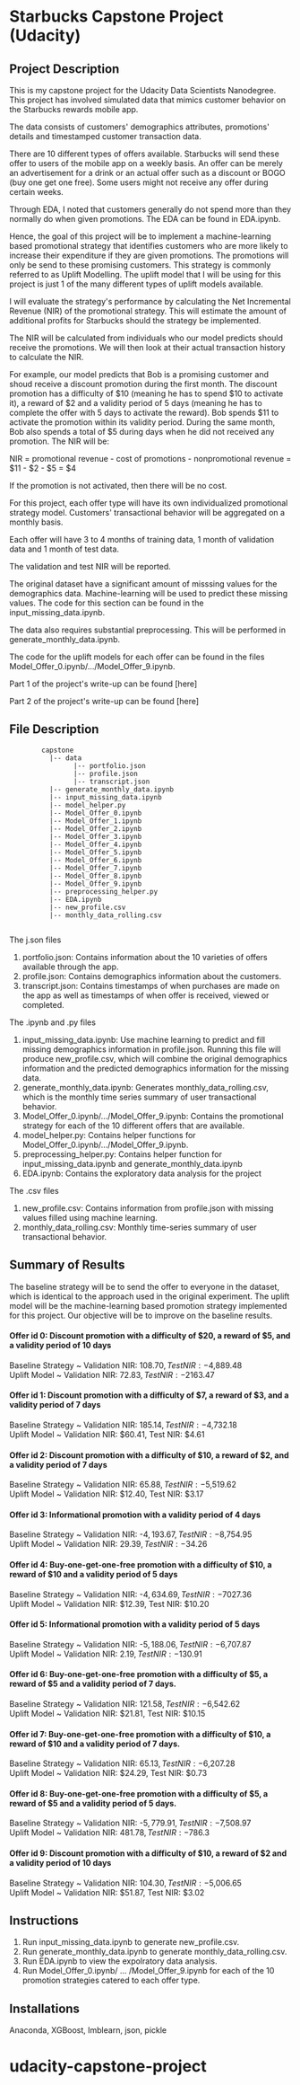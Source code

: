# Starbucks Capstone Project (Udacity)

## Project Description
This is my capstone project for the Udacity Data Scientists Nanodegree. This project has involved simulated data that mimics customer behavior on the Starbucks rewards mobile app.

The data consists of customers' demographics attributes, promotions' details and timestamped customer transaction data.

There are 10 different types of offers available. Starbucks will send these offer to users of the mobile app on a weekly basis. An offer can be merely an advertisement for a drink or an actual offer such as a discount or BOGO (buy one get one free). Some users might not receive any offer during certain weeks.

Through EDA, I noted that customers generally do not spend more than they normally do when given promotions. The EDA can be found in EDA.ipynb.

Hence, the goal of this project will be to implement a machine-learning based promotional strategy that identifies customers who are more likely to increase their expenditure if they are given promotions. The promotions will only be send to these promising customers. This strategy is commonly referred to as Uplift Modelling. The uplift model that I will be using for this project is just 1 of the many different types of uplift models available.

I will evaluate the strategy's performance by calculating the Net Incremental Revenue (NIR) of the promotional strategy. This will estimate the amount of additional profits for Starbucks should the strategy be implemented.

The NIR will be calculated from individuals who our model predicts should receive the promotions. We will then look at their actual transaction history to calculate the NIR. 

For example, our model predicts that Bob is a promising customer and shoud receive a discount promotion during the first month. The discount promotion has a difficulty of $10 (meaning he has to spend $10 to activate it), a reward of $2 and a validity period of 5 days (meaning he has to complete the offer with 5 days to activate the reward). Bob spends $11 to activate the promotion within its validity period. During the same month, Bob also spends a total of $5 during days when he did not received any promotion. The NIR will be:

NIR = promotional revenue - cost of promotions - nonpromotional revenue = $11 - $2 - $5 = $4

If the promotion is not activated, then there will be no cost.

For this project, each offer type will have its own individualized promotional strategy model. Customers' transactional behavior will be aggregated on a monthly basis.

Each offer will have 3 to 4 months of training data, 1 month of validation data and 1 month of test data.

The validation and test NIR will be reported.

The original dataset have a significant amount of misssing values for the demographics data. Machine-learning will be used to predict these missing values. The code for this section can be found in the input_missing_data.ipynb.

The data also requires substantial preprocessing. This will be performed in generate_monthly_data.ipynb.

The code for the uplift models for each offer can be found in the files Model_Offer_0.ipynb/.../Model_Offer_9.ipynb.

Part 1 of the project's write-up can be found [here]

Part 2 of the project's write-up can be found [here]

## File Description
~~~~~~~
        capstone
          |-- data
                |-- portfolio.json
                |-- profile.json
                |-- transcript.json
          |-- generate_monthly_data.ipynb
          |-- input_missing_data.ipynb
          |-- model_helper.py
          |-- Model_Offer_0.ipynb
          |-- Model_Offer_1.ipynb
          |-- Model_Offer_2.ipynb
          |-- Model_Offer_3.ipynb
          |-- Model_Offer_4.ipynb
          |-- Model_Offer_5.ipynb
          |-- Model_Offer_6.ipynb
          |-- Model_Offer_7.ipynb
          |-- Model_Offer_8.ipynb
          |-- Model_Offer_9.ipynb
          |-- preprocessing_helper.py
          |-- EDA.ipynb
          |-- new_profile.csv
          |-- monthly_data_rolling.csv
          
~~~~~~~
The j.son files
1. portfolio.json: Contains information about the 10 varieties of offers available through the app.
2. profile.json: Contains demographics information about the customers.
3. transcript.json: Contains timestamps of when purchases are made on the app as well as timestamps of when offer is received, viewed or completed.

The .ipynb and .py files
1. input_missing_data.ipynb: Use machine learning to predict and fill missing demographics information in profile.json. Running this file will produce new_profile.csv, which will combine the original demographics information and the predicted demographics information for the missing data.
2. generate_monthly_data.ipynb: Generates monthly_data_rolling.csv, which is the monthly time series summary of user transactional behavior.
3. Model_Offer_0.ipynb/.../Model_Offer_9.ipynb: Contains the promotional strategy for each of the 10 different offers that are available.
4. model_helper.py: Contains helper functions for Model_Offer_0.ipynb/.../Model_Offer_9.ipynb.
5. preprocessing_helper.py: Contains helper function for input_missing_data.ipynb and generate_monthly_data.ipynb
6. EDA.ipynb: Contains the exploratory data analysis for the project

The .csv files
1. new_profile.csv: Contains information from profile.json with missing values filled using machine learning.
2. monthly_data_rolling.csv: Monthly time-series summary of user transactional behavior.

## Summary of Results
The baseline strategy will be to send the offer to everyone in the dataset, which is identical to the approach used in the original experiment. The uplift model will be the machine-learning based promotion strategy implemented for this project. Our objective will be to improve on the baseline results.

#### Offer id 0: Discount promotion with a difficulty of $20, a reward of $5, and a validity period of 10 days
Baseline Strategy ~ Validation NIR: $108.70, Test NIR: -$4,889.48 <br />
Uplift Model ~ Validation NIR: $72.83, Test NIR: -$2163.47

#### Offer id 1: Discount promotion with a difficulty of $7, a reward of $3, and a validity period of 7 days
Baseline Strategy ~ Validation NIR: $185.14, Test NIR: -$4,732.18 <br />
Uplift Model ~ Validation NIR: $60.41, Test NIR: $4.61

#### Offer id 2: Discount promotion with a difficulty of $10, a reward of $2, and a validity period of 7 days
Baseline Strategy ~ Validation NIR: $65.88, Test NIR: -$5,519.62 <br />
Uplift Model ~ Validation NIR: $12.40, Test NIR: $3.17

#### Offer id 3: Informational promotion with a validity period of 4 days
Baseline Strategy ~ Validation NIR: -$4,193.67, Test NIR: -$8,754.95 <br />
Uplift Model ~ Validation NIR: $29.39, Test NIR: -$34.26

#### Offer id 4: Buy-one-get-one-free promotion with a difficulty of $10, a reward of $10 and a validity period of 5 days
Baseline Strategy ~ Validation NIR: -$4,634.69, Test NIR: -$7027.36 <br />
Uplift Model ~ Validation NIR: $12.39, Test NIR: $10.20

#### Offer id 5: Informational promotion with a validity period of 5 days
Baseline Strategy ~ Validation NIR: -$5,188.06, Test NIR: -$6,707.87 <br />
Uplift Model ~ Validation NIR: $2.19, Test NIR: -$130.91

#### Offer id 6: Buy-one-get-one-free promotion with a difficulty of $5, a reward of $5 and a validity period of 7 days.
Baseline Strategy ~ Validation NIR: $121.58, Test NIR: -$6,542.62 <br />
Uplift Model ~ Validation NIR: $21.81, Test NIR: $10.15

#### Offer id 7: Buy-one-get-one-free promotion with a difficulty of $10, a reward of $10 and a validity period of 7 days.
Baseline Strategy ~ Validation NIR: $65.13, Test NIR: -$6,207.28 <br />
Uplift Model ~ Validation NIR: $24.29, Test NIR: $0.73

#### Offer id 8: Buy-one-get-one-free promotion with a difficulty of $5, a reward of $5 and a validity period of 5 days.
Baseline Strategy ~ Validation NIR: -$5,779.91, Test NIR: -$7,508.97 <br />
Uplift Model ~ Validation NIR: $481.78, Test NIR: -$786.3

#### Offer id 9: Discount promotion with a difficulty of $10, a reward of $2 and a validity period of 10 days
Baseline Strategy ~ Validation NIR: $104.30, Test NIR: -$5,006.65 <br />
Uplift Model ~ Validation NIR: $51.87, Test NIR: $3.02

## Instructions
1. Run input_missing_data.ipynb to generate new_profile.csv.
2. Run generate_monthly_data.ipynb to generate monthly_data_rolling.csv.
3. Run EDA.ipynb to view the expolratory data analysis.
4. Run Model_Offer_0.ipynb/ ... /Model_Offer_9.ipynb for each of the 10 promotion strategies catered to each offer type.

## Installations
Anaconda, XGBoost, Imblearn, json, pickle
# udacity-capstone-project
